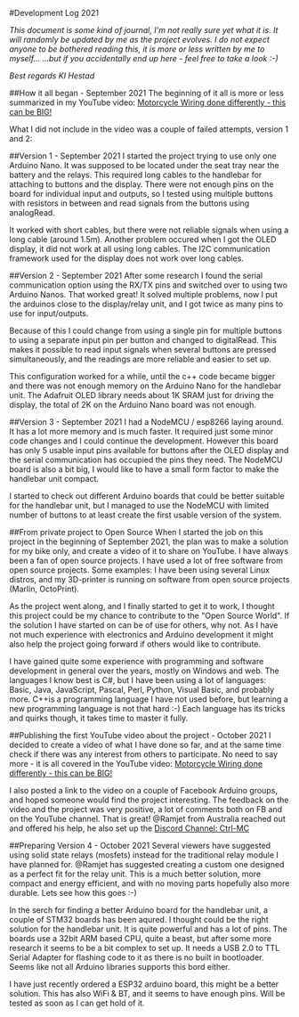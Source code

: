 #Development Log 2021

_This document is some kind of journal, I'm not really sure yet what it is._
_It will randomly be updated by me as the project evolves._
_I do not expect anyone to be bothered reading this,_
_it is more or less written by me to myself..._
_...but if you accidentally end up here - feel free to take a look :-)_

_Best regards_
_KI Hestad_

##How it all began - September 2021
The beginning of it all is more or less summarized in my YouTube video: [Motorcycle Wiring done differently - this can be BIG!](https://youtu.be/3W9Y04q-X2k)

What I did not include in the video was a couple of failed attempts, version 1 and 2:

##Version 1 - September 2021
I started the project trying to use only one Arduino Nano. It was supposed to be located under the seat tray near the battery and the relays. This required long cables to the handlebar for attaching to buttons and the display. There were not enough pins on the board for individual input and outputs, so I tested using multiple buttons with resistors in between and read signals from the buttons using analogRead.
 
It worked with short cables, but there were not reliable signals when using a long cable (around 1.5m). 
Another problem occured when I got the OLED display, it did not work at all using long cables. The I2C communication framework used for the display does not work over long cables.

##Version 2 - September 2021
After some research I found the serial communication option using the RX/TX pins and switched over to using two Arduino Nanos. That worked great! It solved multiple problems, now I put the arduinos close to the display/relay unit, and I got twice as many pins to use for input/outputs. 

Because of this I could change from using a single pin for multiple buttons to using a separate input pin per button and changed to digitalRead. This makes it possible to read input signals when several buttons are pressed simultaneously, and the readings are more reliable and easier to set up.

This configuration worked for a while, until the c++ code became bigger and there was not enough memory on the Arduino Nano for the handlebar unit. The Adafruit OLED library needs about 1K SRAM just for driving the display, the total of 2K on the Arduino Nano board was not enough.

##Version 3 - September 2021
I had a NodeMCU / esp8266 laying around. It has a lot more memory and is much faster. It required just some minor code changes and I could continue the development. However this board has only 5 usable input pins available for buttons after the OLED display and the serial communication has occupied the pins they need.
The NodeMCU board is also a bit big, I would like to have a small form factor to make the handlebar unit compact. 

I started to check out different Arduino boards that could be better suitable for the handlebar unit, but I managed to use the NodeMCU with limited number
of buttons to at least create the first usable version of the system.

##From private project to Open Source
When I started the job on this project in the beginning of September 2021, the plan was to make a solution for my bike only, and create a video of it to share on YouTube. I have always been a fan of open source projects. I have used a lot of free software from open source projects. Some examples: I have been using several Linux distros, and my 3D-printer is running on software from open source projects (Marlin, OctoPrint). 

As the project went along, and I finally started to get it to work, I thought this project could be my chance to contribute to the "Open Source World". If the solution I have started on can be of use for others, why not. As I have not much experience with electronics and Arduino development it might also help the project
going forward if others would like to contribute. 

I have gained quite some experience with programming and software development in general over the years, mostly on Windows and web. The languages I know best is C#, but I have been using a lot of languages: Basic, Java, JavaScript, Pascal, Perl, Python, Visual Basic, and probably more. C++is a programming language I have not used before, but learning a new programming language is not that hard  :-) Each language has its tricks and quirks though, it takes time to master it fully.

##Publishing the first YouTube video about the project - October 2021
I decided to create a video of what I have done so far, and at the same time check if there was any interest from others to participate. No need to say more - it is all covered in the YouTube video: [Motorcycle Wiring done differently - this can be BIG!](https://youtu.be/3W9Y04q-X2k)

I also posted a link to the video on a couple of Facebook Arduino groups, and hoped someone would find the project interesting. The feedback on the video and the project was very positive, a lot of comments both on FB and on the YouTube channel. That is great! @Ramjet from Australia reached out and offered his help, he also set up the [Discord Channel: Ctrl-MC](https://discord.gg/ccT6R4EF)

##Preparing Version 4 - October 2021
Several viewers have suggested using solid state relays (mosfets) instead for the traditional relay module I have planned for. @Ramjet has suggested creating a custom one designed as a perfect fit for the relay unit. This is a much better solution, more compact and energy efficient, and with no moving parts hopefully also more durable. Lets see how this goes :-)

In the serch for finding a better Arduino board for the handlebar unit, a couple of STM32 boards has been aqured. I thought could be the right solution for the handlebar unit. It is quite powerful and has a lot of pins. The boards use a 32bit ARM based CPU, quite a beast, but after some more research it seems to be a bit complex to set up. It needs a USB 2.0 to TTL Serial Adapter for flashing code to it as there is no built in bootloader. Seems like not all Arduino libraries supports this bord either. 

I have just recently ordered a ESP32 arduino board, this might be a better solution. This has also WiFi & BT, and it seems to have enough pins. Will be tested as soon as I can get hold of it.

